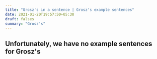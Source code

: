 ```yaml
---
title: "Grosz's in a sentence | Grosz's example sentences"
date: 2021-01-20T19:57:50+05:30
draft: falses
summary: "Grosz's"
---
```

## Unfortunately, we have no example sentences for Grosz's                 
